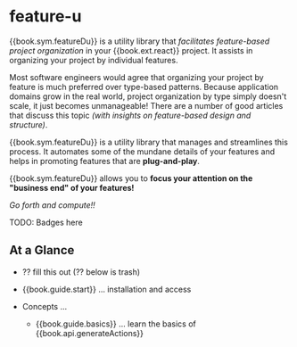 # feature-u

{{book.sym.featureDu}} is a utility library that _facilitates
feature-based project organization_ in your {{book.ext.react}}
project.  It assists in organizing your project by individual
features.  

Most software engineers would agree that organizing your project by
feature is much preferred over type-based patterns.  Because
application domains grow in the real world, project organization by
type simply doesn't scale, it just becomes unmanageable!  There are a
number of good articles that discuss this topic _(with insights on
feature-based design and structure)_.

{{book.sym.featureDu}} is a utility library that manages and
streamlines this process.  It automates some of the mundane details of
your features and helps in promoting features that are
**plug-and-play**.

{{book.sym.featureDu}} allows you to **focus your attention on the
"business end" of your features!**

_Go forth and compute!!_

<!--- Badges for CI Builds ---> 
TODO: Badges here

## At a Glance

- ?? fill this out (?? below is trash)

- {{book.guide.start}} ... installation and access

- Concepts ...

  - {{book.guide.basics}} ... learn the basics of {{book.api.generateActions}}
